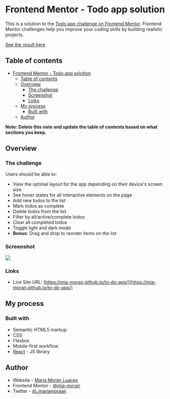 # Frontend Mentor - Todo app solution

This is a solution to the [Todo app challenge on Frontend Mentor](https://www.frontendmentor.io/challenges/todo-app-Su1_KokOW). Frontend Mentor challenges help you improve your coding skills by building realistic projects. 

[See the result here](https://mia-moran.github.io/to-do-app/)

## Table of contents

- [Frontend Mentor - Todo app solution](#frontend-mentor---todo-app-solution)
  - [Table of contents](#table-of-contents)
  - [Overview](#overview)
    - [The challenge](#the-challenge)
    - [Screenshot](#screenshot)
    - [Links](#links)
  - [My process](#my-process)
    - [Built with](#built-with)
  - [Author](#author)


**Note: Delete this note and update the table of contents based on what sections you keep.**

## Overview

### The challenge

Users should be able to:

- View the optimal layout for the app depending on their device's screen size
- See hover states for all interactive elements on the page
- Add new todos to the list
- Mark todos as complete
- Delete todos from the list
- Filter by all/active/complete todos
- Clear all completed todos
- Toggle light and dark mode
- **Bonus**: Drag and drop to reorder items on the list

### Screenshot

![](https://firebasestorage.googleapis.com/v0/b/maria-moran-luaces-3ba0b.appspot.com/o/todo-app-1.png?alt=media&token=5ee3533b-c395-46db-afa2-b487c2e5cd59)


### Links

- Live Site URL: [https://mia-moran.github.io/to-do-app/](https://mia-moran.github.io/to-do-app/)

## My process

### Built with

- Semantic HTML5 markup
- CSS 
- Flexbox
- Mobile-first workflow
- [React](https://reactjs.org/) - JS library


## Author

- Website - [María Morán Luaces](https://www.mariamoran.es)
- Frontend Mentor - [@mia-moran](https://www.frontendmentor.io/profile/mia-moran)
- Twitter - [@_mariamoraan](https://www.twitter.com/_mariamoraan)




